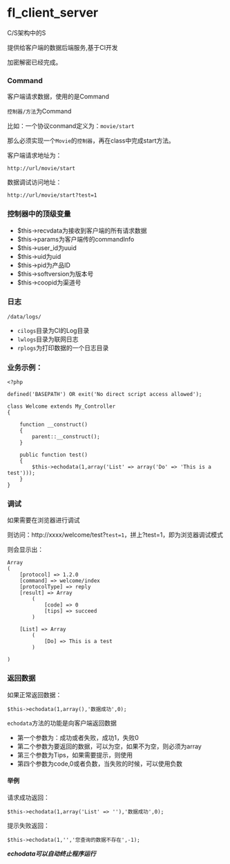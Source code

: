 fl_client_server
================

C/S架构中的S

提供给客户端的数据后端服务,基于CI开发

加密解密已经完成。

### Command

客户端请求数据，使用的是Command

`控制器/方法`为Command

比如：一个协议conmand定义为：`movie/start`

那么必须实现一个`Movie`的`控制器`，再在class中完成start方法。

客户端请求地址为：

	http://url/movie/start

数据调试访问地址：
	
	http://url/movie/start?test=1


### 控制器中的顶级变量

- $this->recvdata为接收到客户端的所有请求数据
- $this->params为客户端传的commandInfo 
- $this->user_id为uuid 
- $this->uid为uid  
- $this->pid为产品ID  
- $this->softversion为版本号  
- $this->coopid为渠道号

### 日志

	/data/logs/

- `cilogs`目录为CI的Log目录  
- `lwlogs`目录为联网日志  
- `rplogs`为打印数据的一个日志目录  

### 业务示例：

	<?php

	defined('BASEPATH') OR exit('No direct script access allowed');

	class Welcome extends My_Controller
	{

		function __construct()
		{
			parent::__construct();
		}

		public function test()
		{
			$this->echodata(1,array('List' => array('Do' => 'This is a test')));
		}
	}

	
### 调试
	
如果需要在浏览器进行调试

则访问：http://xxxx/welcome/test?`test=1`，拼上?test=1，即为浏览器调试模式

则会显示出：

	Array
	(
		[protocol] => 1.2.0
		[command] => welcome/index
		[protocolType] => reply
		[result] => Array
			(
				[code] => 0
				[tips] => succeed
			)

		[List] => Array
			(
				[Do] => This is a test
			)

	)

### 返回数据

如果正常返回数据：

	$this->echodata(1,array(),'数据成功',0);
	
`echodata`方法的功能是向客户端返回数据

- 第一个参数为：成功或者失败，成功1，失败0  
- 第二个参数为要返回的数据，可以为空，如果不为空，则必须为array  
- 第三个参数为Tips，如果需要提示，则使用  
- 第四个参数为code,0或者负数，当失败的时候，可以使用负数  

#### 举例

请求成功返回：

	$this->echodata(1,array('List' => ''),'数据成功',0);

提示失败返回：

	$this->echodata(1,'','您查询的数据不存在',-1);
	
***echodata可以自动终止程序运行***
